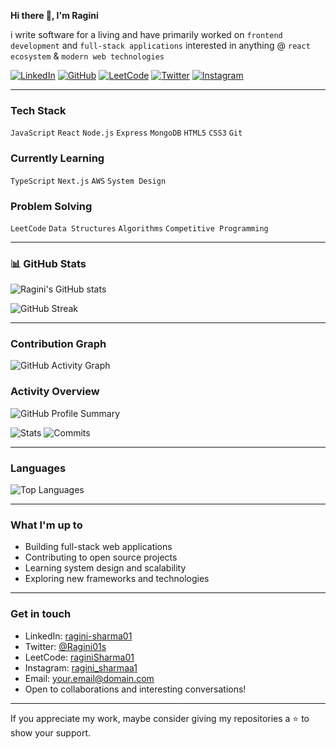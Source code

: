 **Hi there 👋, I'm Ragini**

i write software for a living and have primarily worked on `frontend development` and `full-stack applications` interested in anything @ `react ecosystem` & `modern web technologies`

[![LinkedIn](https://img.shields.io/badge/LinkedIn-blue?logo=linkedin&logoColor=white)](https://www.linkedin.com/in/ragini-sharma01)
[![GitHub](https://img.shields.io/badge/GitHub-black?logo=github&logoColor=white)](https://github.com/RaginiSharma01)
[![LeetCode](https://img.shields.io/badge/LeetCode-orange?logo=leetcode&logoColor=white)](https://leetcode.com/u/raginiSharma01/)
[![Twitter](https://img.shields.io/badge/Twitter-blue?logo=twitter&logoColor=white)](https://x.com/Ragini01s)
[![Instagram](https://img.shields.io/badge/Instagram-purple?logo=instagram&logoColor=white)](https://www.instagram.com/ragini_sharmaa1/)

---

###  Tech Stack
`JavaScript` `React` `Node.js` `Express` `MongoDB` `HTML5` `CSS3` `Git`

###  Currently Learning
`TypeScript` `Next.js` `AWS` `System Design`

###  Problem Solving
`LeetCode` `Data Structures` `Algorithms` `Competitive Programming`

---

### 📊 GitHub Stats

![Ragini's GitHub stats](https://github-readme-stats.vercel.app/api?username=RaginiSharma01&show_icons=true&theme=minimal&hide_border=true)

![GitHub Streak](https://github-readme-streak-stats.herokuapp.com/?user=RaginiSharma01&theme=minimal&hide_border=true)

---

###  Contribution Graph

![GitHub Activity Graph](https://github-readme-activity-graph.vercel.app/graph?username=RaginiSharma01&theme=minimal&hide_border=true)

###  Activity Overview

![GitHub Profile Summary](https://github-profile-summary-cards.vercel.app/api/cards/profile-details?username=RaginiSharma01&theme=default)

![Stats](https://github-profile-summary-cards.vercel.app/api/cards/stats?username=RaginiSharma01&theme=default)
![Commits](https://github-profile-summary-cards.vercel.app/api/cards/productive-time?username=RaginiSharma01&theme=default&utcOffset=5.5)

---

###  Languages

![Top Languages](https://github-readme-stats.vercel.app/api/top-langs/?username=RaginiSharma01&layout=compact&theme=minimal&hide_border=true)

---

###  What I'm up to
-  Building full-stack web applications
-  Contributing to open source projects  
-  Learning system design and scalability
-  Exploring new frameworks and technologies

---

###  Get in touch
- LinkedIn: [ragini-sharma01](https://www.linkedin.com/in/ragini-sharma01)
- Twitter: [@Ragini01s](https://x.com/Ragini01s)
- LeetCode: [raginiSharma01](https://leetcode.com/u/raginiSharma01/)
- Instagram: [ragini_sharmaa1](https://www.instagram.com/ragini_sharmaa1/)
- Email: your.email@domain.com
- Open to collaborations and interesting conversations!

---

If you appreciate my work, maybe consider giving my repositories a ⭐ to show your support.
